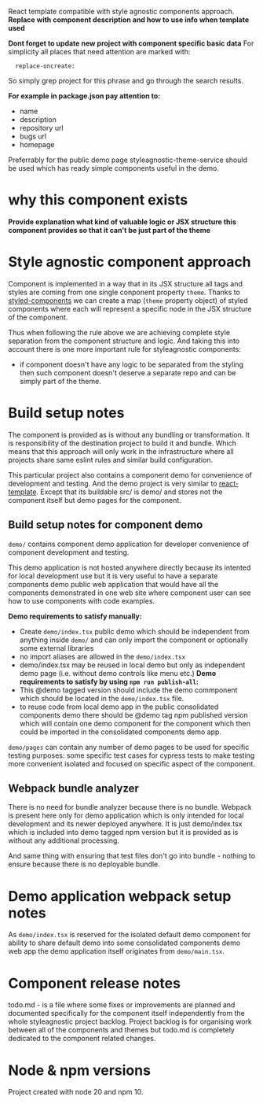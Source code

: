 React template compatible with style agnostic components approach.
**Replace with component description and how to use info when template used**

**Dont forget to update new project with component specific basic data**
For simplicity all places that need attention are marked with:
```
  replace-oncreate:
```
So simply grep project for this phrase and go through the search results.

**For example in package.json pay attention to:**
- name
- description
- repository url
- bugs url
- homepage

Preferrably for the public demo page styleagnostic-theme-service should be
used which has ready simple components useful in the demo.

# why this component exists
**Provide explanation what kind of valuable logic or JSX structure this
component provides so that it can't be just part of the theme**

# Style agnostic component approach
Component is implemented in a way that in its JSX structure all tags and styles
are coming from one single conponent property `theme`.
Thanks to [styled-components](https://styled-components.com/) we can
create a map (`theme` property object) of styled components where each will
represent a specific node in the JSX structure of the component.

Thus when following the rule above we are achieving complete style separation
from the component structure and logic. And taking this into account there is
one more important rule for styleagnostic components:
- if component doesn't have any logic to be separated from the styling then
such component doesn't deserve a separate repo and can be simply part of the
theme.

# Build setup notes
The component is provided as is without any bundling or transformation.
It is responsibility of the destination project to build it and bundle.
Which means that this approach will only work in the infrastructure where
all projects share same eslint rules and similar build configuration.

This particular project also contains a component demo for convenience of
development and testing. And the demo project is very similar to 
[react-template](https://github.com/omatviiv/react-template#setup-notes).
Except that its buildable src/ is demo/ and stores not the component itself
but demo pages for the component.

## Build setup notes for component demo
`demo/` contains component demo application for developer convenience
of component development and testing.

This demo application is not hosted anywhere directly because its intented
for local development use but it is very useful to have a separate
components demo public web application that would have all the components
demonstrated in one web site where component user can see how to use
components with code examples.

**Demo requirements to satisfy manually:**
- Create `demo/index.tsx` public demo which should be independent from anything
inside `demo/` and can only import the component or optionally some external
libraries
- no import aliases are allowed in the `demo/index.tsx`
- demo/index.tsx may be reused in local demo but only as independent demo page
(i.e. without demo controls like menu etc.)
**Demo requirements to satisfy by using `npm run publish-all`:**
- This @demo tagged version should include the demo commponent which should be
located in the `demo/index.tsx` file.
- to reuse code from local demo app in the public consolidated components
demo there should be @demo tag npm published version which will contain one
demo component for the component which then could be imported in the
consolidated components demo app.

`demo/pages` can contain any number of demo pages to be used for specific
testing purposes: some specific test cases for cypress tests to make
testing more convenient isolated and focused on specific aspect of
the component.

## Webpack bundle analyzer
There is no need for bundle analyzer because there is no bundle.
Webpack is present here only for demo application which is only intended
for local development and its newer deployed anywhere. It is just demo/index.tsx
which is included into demo tagged npm version but it is provided as is
without any additional processing.

And same thing with ensuring that test files don't go into bundle - nothing
to ensure because there is no deployable bundle.


# Demo application webpack setup notes
As `demo/index.tsx` is reserved for the isolated default demo component for
ability to share default demo into some consolidated components demo web app
the demo application itself originates from `demo/main.tsx`.

# Component release notes
todo.md - is a file where some fixes or improvements are planned and documented
specifically for the component itself independently from the whole
styleagnostic project backlog.
Project backlog is for organising work between all of the components and themes
but todo.md is completely dedicated to the component related changes.

# Node & npm versions
Project created with node 20 and npm 10.

